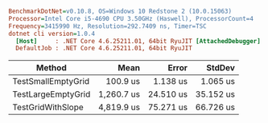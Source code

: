 ``` ini

BenchmarkDotNet=v0.10.8, OS=Windows 10 Redstone 2 (10.0.15063)
Processor=Intel Core i5-4690 CPU 3.50GHz (Haswell), ProcessorCount=4
Frequency=3415990 Hz, Resolution=292.7409 ns, Timer=TSC
dotnet cli version=1.0.4
  [Host]     : .NET Core 4.6.25211.01, 64bit RyuJIT [AttachedDebugger]
  DefaultJob : .NET Core 4.6.25211.01, 64bit RyuJIT


```
 |             Method |       Mean |     Error |    StdDev |
 |------------------- |-----------:|----------:|----------:|
 | TestSmallEmptyGrid |   100.9 us |  1.138 us |  1.065 us |
 | TestLargeEmptyGrid | 1,260.7 us | 24.510 us | 35.152 us |
 |  TestGridWithSlope | 4,819.9 us | 75.271 us | 66.726 us |
